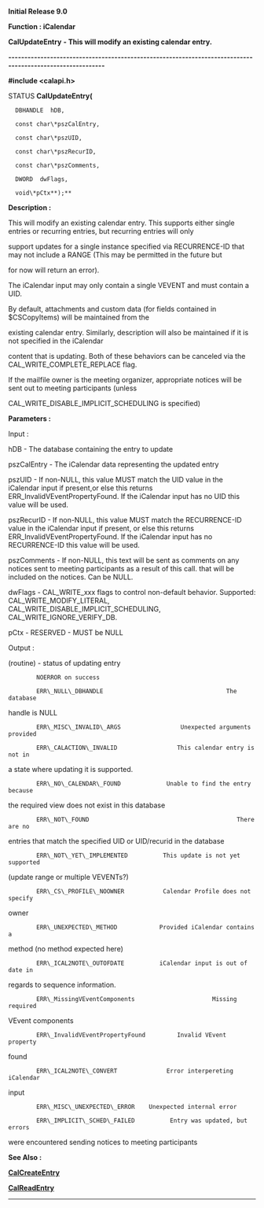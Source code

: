 




<!--
 /\* Font Definitions \*/
 @font-face
 {font-family:Helv;
 panose-1:2 11 6 4 2 2 2 3 2 4;}
@font-face
 {font-family:"Cambria Math";
 panose-1:2 4 5 3 5 4 6 3 2 4;}
 /\* Style Definitions \*/
 p.MsoNormal, li.MsoNormal, div.MsoNormal
 {margin-top:0cm;
 margin-right:0cm;
 margin-bottom:8.0pt;
 margin-left:0cm;
 line-height:107%;
 font-size:11.0pt;
 font-family:"Calibri",sans-serif;}
.MsoChpDefault
 {font-size:11.0pt;}
.MsoPapDefault
 {margin-bottom:8.0pt;
 line-height:107%;}
 /\* Page Definitions \*/
 @page WordSection1
 {size:612.0pt 792.0pt;
 margin:72.0pt 72.0pt 72.0pt 72.0pt;}
div.WordSection1
 {page:WordSection1;}
-->




**Initial Release 9.0**



**Function : iCalendar**



**CalUpdateEntry** **- This will
modify an existing calendar entry.**


**----------------------------------------------------------------------------------------------------------**



**#include <calapi.h>**



STATUS **CalUpdateEntry(**  

      DBHANDLE  hDB,  

      const char\*pszCalEntry,  

      const char\*pszUID,  

      const char\*pszRecurID,  

      const char\*pszComments,  

      DWORD  dwFlags,  

      void\*pCtx**);**



**Description :**




This
will modify an existing calendar entry.  This supports either single entries or
recurring entries, but recurring entries will only 


support
updates for a single instance specified via RECURRENCE-ID that may not include
a RANGE (This may be permitted in the future but 


for
now will return an error).


The
iCalendar input may only contain a single VEVENT and must contain a UID.


By
default, attachments and custom data (for fields contained in $CSCopyItems)
will be maintained from the


existing
calendar entry.  Similarly, description will also be maintained if it is not
specified in the iCalendar


content
that is updating.  Both of these behaviors can be canceled via the
CAL\_WRITE\_COMPLETE\_REPLACE flag.


If
the mailfile owner is the meeting organizer, appropriate notices will be sent
out to meeting participants (unless


CAL\_WRITE\_DISABLE\_IMPLICIT\_SCHEDULING
is specified)


 


**Parameters :**



Input :  

hDB  -  The database containing the entry to update  

  

pszCalEntry  -  The iCalendar data representing the updated entry  

  

pszUID  -  If non-NULL, this value MUST match the UID value in the iCalendar
input if present,or else this returns ERR\_InvalidVEventPropertyFound.  If the
iCalendar input has no UID this value will be used.  

  

pszRecurID  -  If non-NULL, this value MUST match the RECURRENCE-ID value in
the iCalendar input if present, or else this returns
ERR\_InvalidVEventPropertyFound.  If the iCalendar input has no RECURRENCE-ID
this value will be used.  

  

pszComments  -  If non-NULL, this text will be sent as comments on any notices
sent to meeting participants as a result of this call. that will be included on
the notices. Can be NULL.  

  

dwFlags  -  CAL\_WRITE\_xxx flags to control non-default behavior. Supported:
CAL\_WRITE\_MODIFY\_LITERAL, CAL\_WRITE\_DISABLE\_IMPLICIT\_SCHEDULING, CAL\_WRITE\_IGNORE\_VERIFY\_DB.  

  

pCtx  -  RESERVED - MUST be NULL  

  




Output :  

(routine)  -  status of updating entry  

            NOERROR on success  

            ERR\_NULL\_DBHANDLE                                   The database
handle is NULL  

            ERR\_MISC\_INVALID\_ARGS                 Unexpected arguments provided  

            ERR\_CALACTION\_INVALID                 This calendar entry is not in
a state where updating it is supported.  

            ERR\_NO\_CALENDAR\_FOUND             Unable to find the entry because
the required view does not exist in this database  

            ERR\_NOT\_FOUND                                          There are no
entries that match the specified UID or UID/recurid in the database  

            ERR\_NOT\_YET\_IMPLEMENTED          This update is not yet supported
(update range or multiple VEVENTs?)  

            ERR\_CS\_PROFILE\_NOOWNER           Calendar Profile does not specify
owner  

            ERR\_UNEXPECTED\_METHOD            Provided iCalendar contains a
method (no method expected here)  

            ERR\_ICAL2NOTE\_OUTOFDATE          iCalendar input is out of date in
regards to sequence information.  

            ERR\_MissingVEventComponents                      Missing required
VEvent components  

            ERR\_InvalidVEventPropertyFound         Invalid VEvent property
found  

            ERR\_ICAL2NOTE\_CONVERT              Error interpereting iCalendar
input  

            ERR\_MISC\_UNEXPECTED\_ERROR    Unexpected internal error  

            ERR\_IMPLICIT\_SCHED\_FAILED          Entry was updated, but errors
were encountered sending notices to meeting participants  

  

  




 **See Also :**


**[CalCreateEntry](CalCreateEntry.md)**


**[CalReadEntry](CalReadEntry.md)**



----------------------------------------------------------------------------------------------------------


 






